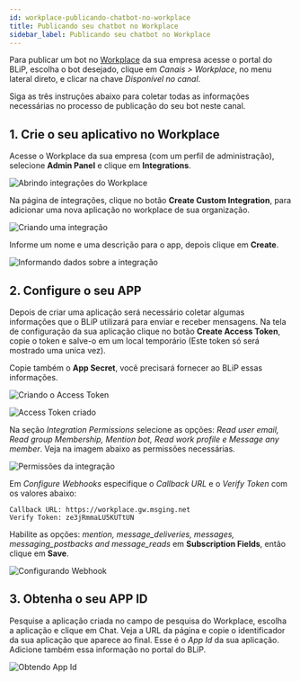```yaml
---
id: workplace-publicando-chatbot-no-workplace
title: Publicando seu chatbot no Workplace
sidebar_label: Publicando seu chatbot no Workplace
---
```


Para publicar um bot no [Workplace](/docs/channels/workplace/workplace-o-que-e-workplace) da sua empresa acesse o portal do BLiP, escolha o bot desejado, clique em *Canais > Workplace*, no menu lateral direto, e clicar na chave *Disponível no canal*.

Siga as três instruções abaixo para coletar todas as informações necessárias no processo de publicação do seu bot neste canal.

## 1. Crie o seu aplicativo no Workplace

Acesse o Workplace da sua empresa (com um perfil de administração), selecione **Admin Panel** e clique em **Integrations**.

![Abrindo integrações do Workplace](/img/channels/workplace/workplace-publicando-chatbot-no-workplace-1.png)

Na página de integrações, clique no botão **Create Custom Integration**, para adicionar uma nova aplicação no workplace de sua organização.

![Criando uma integração](/img/channels/workplace/workplace-publicando-chatbot-no-workplace-2.png)

Informe um nome e uma descrição para o app, depois clique em **Create**.

![Informando dados sobre a integração](/img/channels/workplace/workplace-publicando-chatbot-no-workplace-3.png)

## 2. Configure o seu APP

Depois de criar uma aplicação será necessário coletar algumas informações que o BLiP utilizará para enviar e receber mensagens. Na tela de configuração da sua aplicação clique no botão **Create Access Token**, copie o token e salve-o em um local temporário (Este token só será mostrado uma unica vez).

Copie também o **App Secret**, você precisará fornecer ao BLiP essas informações.

![Criando o Access Token](/img/channels/workplace/workplace-publicando-chatbot-no-workplace-4.png)

![Access Token criado](/img/channels/workplace/workplace-publicando-chatbot-no-workplace-5.png)

Na seção *Integration Permissions* selecione as opções: *Read user email, Read group Membership, Mention bot, Read work profile e Message any member*. Veja na imagem abaixo as permissões necessárias.

![Permissões da integração](/img/channels/workplace/workplace-publicando-chatbot-no-workplace-6.png)

Em *Configure Webhooks* especifique o *Callback URL* e o *Verify Token* com os valores abaixo:

```
Callback URL: https://workplace.gw.msging.net
Verify Token: ze3jRmmaLU5KUTtUN
```

Habilite as opções: *mention, message_deliveries, messages, messaging_postbacks and message_reads* em **Subscription Fields**, então clique em **Save**.

![Configurando Webhook](/img/channels/workplace/workplace-publicando-chatbot-no-workplace-7.png)

## 3. Obtenha o seu APP ID

Pesquise a aplicação criada no campo de pesquisa do Workplace, escolha a aplicação e clique em Chat. ​Veja a URL da página e copie o identificador da sua aplicação que aparece ao final. Esse é o *App Id* da sua aplicação. Adicione também essa informação no portal do BLiP.

![Obtendo App Id](/img/channels/workplace/workplace-publicando-chatbot-no-workplace-8.png)
